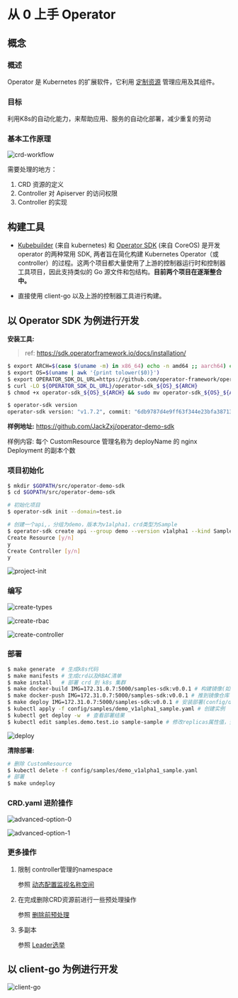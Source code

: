 # 从 0 上手 Operator

## 概念

### 概述

Operator 是 Kubernetes 的扩展软件，它利用 [定制资源](https://kubernetes.io/zh/docs/concepts/extend-kubernetes/api-extension/custom-resources/) 管理应用及其组件。

### 目标

利用K8s的自动化能力，来帮助应用、服务的自动化部署，减少重复的劳动

### 基本工作原理

![crd-workflow](../images/operator-from-0-to-1/crd-workflow.png)

需要处理的地方：

1. CRD 资源的定义
2. Controller 对 Apiserver 的访问权限
3. Controller 的实现

## 构建工具

* [Kubebuilder](https://github.com/kubernetes-sigs/kubebuilder) (来自 kubernetes) 和 [Operator SDK](https://github.com/operator-framework/operator-sdk) (来自 CoreOS) 是开发 operator 的两种常用 SDK, 两者旨在简化构建 Kubernetes Operator（或controller）的过程。这两个项目都大量使用了上游的控制器运行时和控制器工具项目，因此支持类似的 Go 源文件和包结构。**目前两个项目在逐渐整合中。**

* 直接使用 client-go 以及上游的控制器工具进行构建。

## 以 Operator SDK 为例进行开发

**安装工具:**

> ref: https://sdk.operatorframework.io/docs/installation/

```BASH
$ export ARCH=$(case $(uname -m) in x86_64) echo -n amd64 ;; aarch64) echo -n arm64 ;; *) echo -n $(uname -m) ;; esac) 
$ export OS=$(uname | awk '{print tolower($0)}') 
$ export OPERATOR_SDK_DL_URL=https://github.com/operator-framework/operator-sdk/releases/download/v1.7.2 
$ curl -LO ${OPERATOR_SDK_DL_URL}/operator-sdk_${OS}_${ARCH} 
$ chmod +x operator-sdk_${OS}_${ARCH} && sudo mv operator-sdk_${OS}_${ARCH} /usr/local/bin/operator-sdk 

$ operator-sdk version
operator-sdk version: "v1.7.2", commit: "6db9787d4e9ff63f344e23bfa387133112bda56b", kubernetes version: "1.19.4", go version: "go1.15.5", GOOS: "linux", GOARCH: "amd64"
```

**样例地址:** https://github.com/JackZxj/operator-demo-sdk

样例内容: 每个 CustomResource 管理名称为 deployName 的 nginx Deployment 的副本个数

### 项目初始化

```BASH
$ mkdir $GOPATH/src/operator-demo-sdk
$ cd $GOPATH/src/operator-demo-sdk

# 初始化项目
$ operator-sdk init --domain=test.io

# 创建一个api,，分组为demo，版本为v1alpha1，crd类型为Sample
$ operator-sdk create api --group demo --version v1alpha1 --kind Sample
Create Resource [y/n]
y
Create Controller [y/n]
y
```

![project-init](../images/operator-from-0-to-1/project-init.png)

### 编写

![create-types](../images/operator-from-0-to-1/create-types.png)

![create-rbac](../images/operator-from-0-to-1/create-rbac.png)

![create-controller](../images/operator-from-0-to-1/create-controller.png)

### 部署

```BASH
$ make generate  # 生成k8s代码 
$ make manifests # 生成crd以及RBAC清单 
$ make install   # 部署 crd 到 k8s 集群
$ make docker-build IMG=172.31.0.7:5000/samples-sdk:v0.0.1 # 构建镜像(如果没有写test,可以注释掉docker-build里的test项,直接build)
$ make docker-push IMG=172.31.0.7:5000/samples-sdk:v0.0.1 # 推到镜像仓库
$ make deploy IMG=172.31.0.7:5000/samples-sdk:v0.0.1 # 安装部署(config/default/manager_auth_proxy_patch.yaml中的镜像可能拉不下来)
$ kubectl apply -f config/samples/demo_v1alpha1_sample.yaml # 创建实例
$ kubectl get deploy -w  # 查看部署结果
$ kubectl edit samples.demo.test.io sample-sample # 修改replicas属性值，查看deployment数量是否被operator更新
```

![deploy](../images/operator-from-0-to-1/deploy.png)

**清除部署:**

``` BASH
# 删除 CustomResource
$ kubectl delete -f config/samples/demo_v1alpha1_sample.yaml
# 部署
$ make undeploy
```

### CRD.yaml 进阶操作

![advanced-option-0](../images/operator-from-0-to-1/advanced-option-0.png)

![advanced-option-1](../images/operator-from-0-to-1/advanced-option-1.png)

### 更多操作

1. 限制 controller管理的namespace

    参照 [动态配置监视名称空间](https://sdk.operatorframework.io/docs/building-operators/golang/operator-scope/#configuring-watch-namespaces-dynamically)

2. 在完成删除CRD资源前进行一些预处理操作

    参照 [删除前预处理](https://sdk.operatorframework.io/docs/building-operators/golang/advanced-topics/#handle-cleanup-on-deletion)

3. 多副本

    参照 [Leader选举](https://sdk.operatorframework.io/docs/building-operators/golang/advanced-topics/#leader-election)

## 以 client-go 为例进行开发

![client-go](../images/operator-from-0-to-1/client-go.png)
